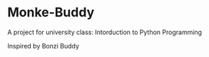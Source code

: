 # Monke-Buddy
A project for university class: Intorduction to Python Programming

Inspired by Bonzi Buddy
